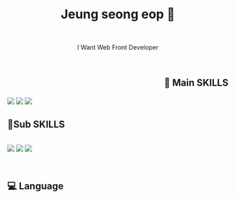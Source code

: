 <h1 align="center"> Jeung seong eop 🤪 </h1>

<br/>

<p align="center"> I Want Web Front Developer  </p>


<br/>


## <p align="right">🤪 Main SKILLS </p>
   <img src="https://img.shields.io/badge/python-F05032?style=flat-square&logo=python&logoColor=#FF7300"/>
   <img src="https://img.shields.io/badge/django-F05032?style=flat-square&logo=django&logoColor=#FF7300"/>
   <img src="https://img.shields.io/badge/javascript-F7DF1E?style=flat-square&logo=javascript&logoColor=#F7DF1E"/>

  
## 🤪Sub SKILLS 
  
<br>
<img src="https://img.shields.io/badge/Git-F05032?style=flat-square&logo=Git&logoColor=black"/>
<img src="https://img.shields.io/badge/javascript-092E20?style=flat-square&logo=javascript&logoColor=black"/>
<img src="https://img.shields.io/badge/React-4479A1?style=flat-square&logo=react&logoColor=black"/>
</p>
<br/>

## 💻 Language 
<br/>
